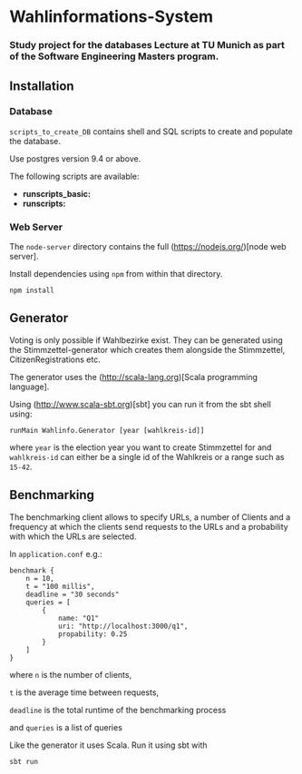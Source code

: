 # Wahlinformations-System
### Study project for the databases Lecture at TU Munich as part of the Software Engineering Masters program.

## Installation

### Database

`scripts_to_create_DB` contains shell and SQL scripts to create and populate the database.

Use postgres version 9.4 or above.

The following scripts are available:
- __runscripts_basic:__
- __runscripts:__

### Web Server

The `node-server` directory contains the full (https://nodejs.org/)[node web server].

Install dependencies using `npm` from within that directory.

```
npm install
```

## Generator

Voting is only possible if Wahlbezirke exist.
They can be generated using the Stimmzettel-generator which creates them alongside the Stimmzettel, CitizenRegistrations etc.

The generator uses the (http://scala-lang.org)[Scala programming language].

Using (http://www.scala-sbt.org)[sbt] you can run it from the sbt shell using:

```
runMain Wahlinfo.Generator [year [wahlkreis-id]]
```

where `year` is the election year you want to create Stimmzettel for and
`wahlkreis-id` can either be a single id of the Wahlkreis or a range such as `15-42`.


## Benchmarking

The benchmarking client allows to specify URLs, a number of Clients and a frequency at which the clients send requests to the URLs and a probability with which the URLs are selected.

In `application.conf` e.g.:

```
benchmark {
    n = 10,
    t = "100 millis",
    deadline = "30 seconds"
    queries = [
        {
            name: "Q1"
            uri: "http://localhost:3000/q1",
            propability: 0.25
        }
    ]
}

```

where `n` is the number of clients,

`t` is the average time between requests,

`deadline` is the total runtime of the benchmarking process

and `queries` is a list of queries


Like the generator it uses Scala. Run it using sbt with
```
sbt run
```
